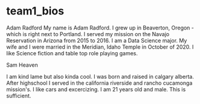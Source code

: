 # team1_bios

Adam Radford
My name is Adam Radford. I grew up in Beaverton, Oregon - which is right next to Portland. I served my mission on the Navajo Reservation in Arizona from 2015 to 2016. I am a Data Science major. My wife and I were married in the Meridian, Idaho Temple in October of 2020. I like Science fiction and table top role playing games.

Sam Heaven

I am kind lame but also kinda cool. I was born and raised in calgary alberta. After highschool I served 
in the california riverside and rancho cucamonga mission's. I like cars and excercizing. I am 21 years old and male. 
This is sufficient. 

